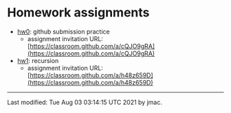 # Homework assignments
* [hw0](hw0.docx): github submission practice
  - assignment invitation URL: [https://classroom.github.com/a/cQJO9gRA](https://classroom.github.com/a/cQJO9gRA)
* [hw1](hw1.docx): recursion
  - assignment invitation URL: [https://classroom.github.com/a/h48z659D](https://classroom.github.com/a/h48z659D)


<!---
* [hw2](hw2.docx): algorithm analysis
* [hw3](hw3.docx): generics and linear structures
* [hw4](hw4.docx): binary trees
* [hw5](hw5.docx): binary tree applications
* [hw6](hw6.docx): sorting
* [hw7](hw7.docx): hashing
* [hw8](hw8.docx): functional programming
* [hw9](hw9.docx): graphs
-->

----
Last modified: Tue Aug 03 03:14:15 UTC 2021 by jmac.
